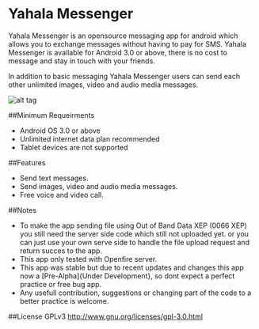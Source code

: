 # Yahala Messenger

Yahala Messenger is an opensource messaging app for android which allows you to exchange messages without having to pay for SMS. Yahala Messenger is available for Android 3.0 or above, there is no cost to message and stay in touch with your friends.

In addition to basic messaging Yahala Messenger users can send each other unlimited images, video and audio media messages.


![alt tag](https://raw.githubusercontent.com/wmhameed/X-Messenger/master/word-2.png)


##Minimum Requeirments

- Android OS 3.0 or above
- Unlimited internet data plan recommended
- Tablet devices are not supported
 
##Features

- Send text messages.
- Send images, video and audio media messages.
- Free voice and video call.

##Notes
- To make the app sending file using Out of Band Data XEP (0066 XEP) you still need the server side code which still not uploaded yet. or you can just use your own serve side to handle the file upload request and return succes to the app.
- This app only tested with Openfire server.
- This app was stable but due to recent updates and changes this app now a [Pre-Alpha]{Under Development}, so dont expect a perfect practice or free bug app.
- Any usefull contribution, suggestions or changing part of the code to a better practice is welcome.

##License
GPLv3 http://www.gnu.org/licenses/gpl-3.0.html

